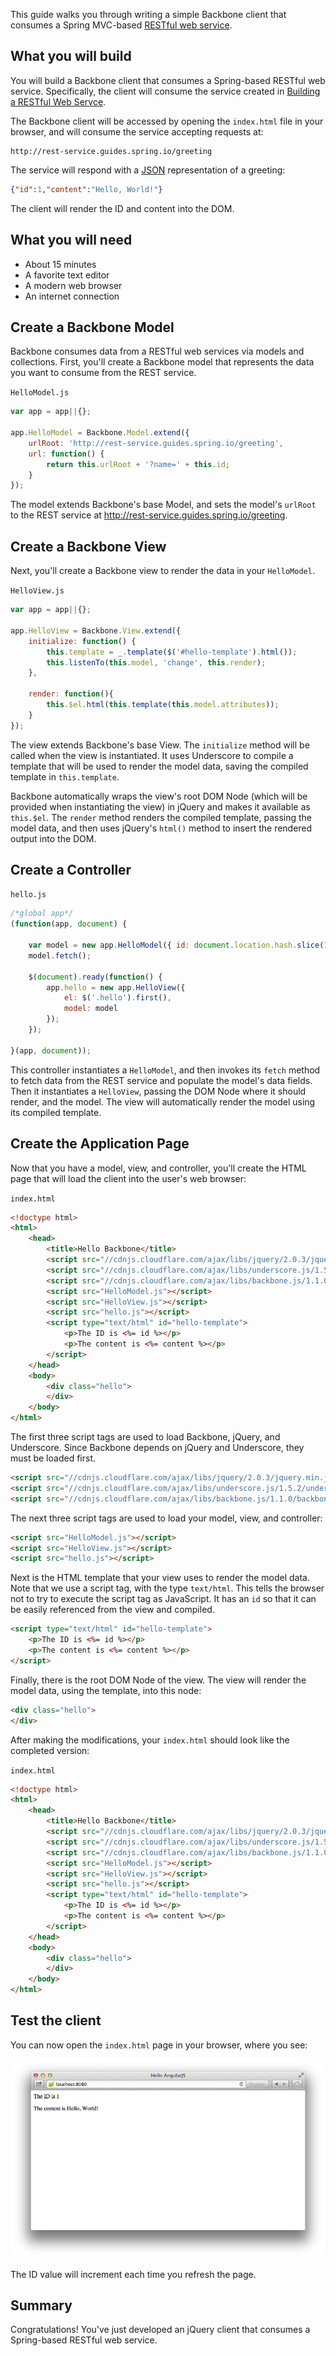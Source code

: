 This guide walks you through writing a simple Backbone client that consumes a Spring MVC-based [RESTful web service][u-rest].


What you will build
-------------------

You will build a Backbone client that consumes a Spring-based RESTful web service.
Specifically, the client will consume the service created in [Building a RESTful Web Servce][gs-rest-service].

The Backbone client will be accessed by opening the `index.html` file in your browser, and will consume the service accepting requests at:

    http://rest-service.guides.spring.io/greeting

The service will respond with a [JSON][u-json] representation of a greeting:

```json
{"id":1,"content":"Hello, World!"}
```

The client will render the ID and content into the DOM.


What you will need
------------------

 - About 15 minutes
 - A favorite text editor
 - A modern web browser
 - An internet connection


<a name="scratch"></a>
Create a Backbone Model
-----------------------

Backbone consumes data from a RESTful web services via models and collections.  First, you'll create a Backbone model that represents the data you want to consume from the REST service.

`HelloModel.js`
```js
var app = app||{};

app.HelloModel = Backbone.Model.extend({
	urlRoot: 'http://rest-service.guides.spring.io/greeting',
	url: function() {
		return this.urlRoot + '?name=' + this.id;
	}
});
```

The model extends Backbone's base Model, and sets the model's `urlRoot` to the REST service at http://rest-service.guides.spring.io/greeting.

Create a Backbone View
----------------------

Next, you'll create a Backbone view to render the data in your `HelloModel`.

`HelloView.js`
```js
var app = app||{};

app.HelloView = Backbone.View.extend({
	initialize: function() {
		this.template = _.template($('#hello-template').html());
		this.listenTo(this.model, 'change', this.render);
	},

	render: function(){
		this.$el.html(this.template(this.model.attributes));
	}
});
```

The view extends Backbone's base View.  The `initialize` method will be called when the view is instantiated.  It uses Underscore to compile a template that will be used to render the model data, saving the compiled template in `this.template`.

Backbone automatically wraps the view's root DOM Node (which will be provided when instantiating the view) in jQuery and makes it available as `this.$el`.  The `render` method renders the compiled template, passing the model data, and then uses jQuery's `html()` method to insert the rendered output into the DOM.

Create a Controller
-------------------

`hello.js`
```js
/*global app*/
(function(app, document) {

	var model = new app.HelloModel({ id: document.location.hash.slice(1) });
	model.fetch();

	$(document).ready(function() {
		app.hello = new app.HelloView({
			el: $('.hello').first(),
			model: model
		});
	});

}(app, document));
```

This controller instantiates a `HelloModel`, and then invokes its `fetch` method to fetch data from the REST service and populate the model's data fields.  Then it instantiates a `HelloView`, passing the DOM Node where it should render, and the model.  The view will automatically render the model using its compiled template.

Create the Application Page
---------------------------

Now that you have a model, view, and controller, you'll create the HTML page that will load the client into the user's web browser:

`index.html`
```html
<!doctype html>
<html>
	<head>
		<title>Hello Backbone</title>
		<script src="//cdnjs.cloudflare.com/ajax/libs/jquery/2.0.3/jquery.min.js"></script>
		<script src="//cdnjs.cloudflare.com/ajax/libs/underscore.js/1.5.2/underscore-min.js"></script>
		<script src="//cdnjs.cloudflare.com/ajax/libs/backbone.js/1.1.0/backbone-min.js"></script>
		<script src="HelloModel.js"></script>
		<script src="HelloView.js"></script>
		<script src="hello.js"></script>
		<script type="text/html" id="hello-template">
			<p>The ID is <%= id %></p>
			<p>The content is <%= content %></p>
		</script>
	</head>
	<body>
		<div class="hello">
		</div>
	</body>
</html>
```

The first three script tags are used to load Backbone, jQuery, and Underscore.  Since Backbone depends on jQuery and Underscore, they must be loaded first.

```html
<script src="//cdnjs.cloudflare.com/ajax/libs/jquery/2.0.3/jquery.min.js"></script>
<script src="//cdnjs.cloudflare.com/ajax/libs/underscore.js/1.5.2/underscore-min.js"></script>
<script src="//cdnjs.cloudflare.com/ajax/libs/backbone.js/1.1.0/backbone-min.js"></script>
```

The next three script tags are used to load your model, view, and controller:

```html
<script src="HelloModel.js"></script>
<script src="HelloView.js"></script>
<script src="hello.js"></script>
```

Next is the HTML template that your view uses to render the model data.  Note that we use a script tag, with the type `text/html`.  This tells the browser not to try to execute the script tag as JavaScript.  It has an `id` so that it can be easily referenced from the view and compiled.

```html
<script type="text/html" id="hello-template">
    <p>The ID is <%= id %></p>
    <p>The content is <%= content %></p>
</script>
```

Finally, there is the root DOM Node of the view.  The view will render the model data, using the template, into this node:

```html
<div class="hello">
</div>
```

After making the modifications, your `index.html` should look like the completed version:

`index.html`
```html
<!doctype html>
<html>
	<head>
		<title>Hello Backbone</title>
		<script src="//cdnjs.cloudflare.com/ajax/libs/jquery/2.0.3/jquery.min.js"></script>
		<script src="//cdnjs.cloudflare.com/ajax/libs/underscore.js/1.5.2/underscore-min.js"></script>
		<script src="//cdnjs.cloudflare.com/ajax/libs/backbone.js/1.1.0/backbone-min.js"></script>
		<script src="HelloModel.js"></script>
		<script src="HelloView.js"></script>
		<script src="hello.js"></script>
		<script type="text/html" id="hello-template">
			<p>The ID is <%= id %></p>
			<p>The content is <%= content %></p>
		</script>
	</head>
	<body>
		<div class="hello">
		</div>
	</body>
</html>
```


<a name="test"></a>
Test the client
---------------

You can now open the `index.html` page in your browser, where you see:

![Model data retrieved from the REST service is rendered into the DOM.](images/hello.png)

The ID value will increment each time you refresh the page.


Summary
-------

Congratulations! You've just developed an jQuery client that consumes a Spring-based RESTful web service.

[gs-rest-service]: /guides/gs-rest-service/
[zip]: https://github.com/spring-guides/gs-consuming-rest-backbone/archive/master.zip
[u-rest]: /understanding/REST
[u-json]: /understanding/JSON
[u-git]: /understanding/Git
